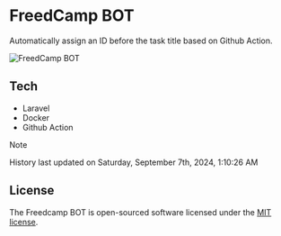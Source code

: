 # FreedCamp BOT

Automatically assign an ID before the task title based on Github Action.

![FreedCamp BOT](https://repository-images.githubusercontent.com/737932867/7d34798b-2680-471c-b089-a78a718d3d6a)

## Tech

- Laravel
- Docker
- Github Action

> [!NOTE]  
> History last updated on Saturday, September 7th, 2024, 1:10:26 AM

## License

The Freedcamp BOT is open-sourced software licensed under the [MIT license](https://opensource.org/licenses/MIT).
